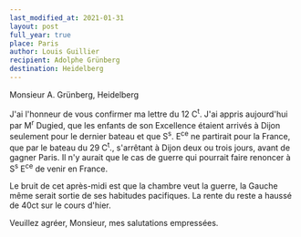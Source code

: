 ```yaml
---
last_modified_at: 2021-01-31
layout: post
full_year: true
place: Paris
author: Louis Guillier
recipient: Adolphe Grünberg
destination: Heidelberg
---
```


Monsieur A. Grünberg, Heidelberg

J'ai l'honneur de vous confirmer ma lettre du 12 C<sup>t</sup>. J'ai appris aujourd'hui
par M<sup>r</sup> Dugied, que les enfants de son Excellence étaient arrivés à Dijon
seulement pour le dernier bateau et que S<sup>s</sup>. E<sup>ce</sup> ne partirait pour la France,
que par le bateau du 29 C<sup>t</sup>., s'arrêtant à Dijon deux ou trois jours, avant de
gagner Paris.
Il n'y aurait que le cas de guerre qui pourrait faire renoncer à S<sup>s</sup> E<sup>ce</sup> de
venir en France.

Le bruit de cet après-midi est que la chambre veut la guerre, la Gauche même
serait sortie de ses habitudes pacifiques. La rente du reste a haussé de 40ct
sur le cours d'hier.

Veuillez agréer, Monsieur, mes salutations empressées.
